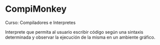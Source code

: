 # CompiMonkey

Curso: Compiladores e Interpretes

Interprete que permita al usuario escribir código según una sintaxis determinada y observar la ejecución de la misma en un ambiente gráfico.